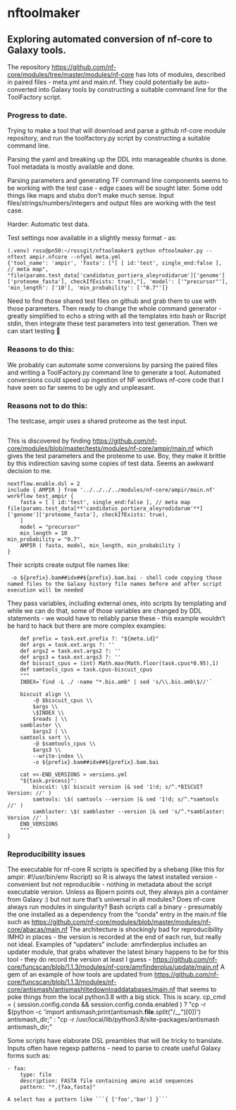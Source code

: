 # nftoolmaker

## Exploring automated conversion of nf-core to Galaxy tools.

The repository https://github.com/nf-core/modules/tree/master/modules/nf-core has lots of modules, described in paired files - meta.yml and main.nf. They could potentially be auto-converted into Galaxy tools by constructing a suitable command line for the ToolFactory script.

### Progress to date.

Trying to make a tool that will download and parse a github nf-core module repository, and run the toolfactory.py script by constructing a suitable command line.

Parsing the yaml and breaking up the DDL into manageable chunks is done. Tool metadata is mostly available and done.

Parsing parameters and generating TF command line components seems to be working with the test case - edge cases will be sought later. Some odd things like maps and stubs don’t make much sense. Input files/strings/numbers/integers and output files are working with the test case.

Harder: Automatic test data.

Test settings now available in a slightly messy format - as:
```
(.venv) ross@pn50:~/rossgit/nftoolmaker$ python nftoolmaker.py --nftext ampir.nfcore --nfyml meta.yml
{'tool_name': 'ampir', 'fasta': ["[ [ id:'test', single_end:false ], // meta map", "file(params.test_data['candidatus_portiera_aleyrodidarum']['genome']['proteome_fasta'], checkIfExists: true),"], 'model': ['"precursor"'], 'min_length': ['10'], 'min_probability': ['"0.7"']}
```
Need to find those shared test files on github and grab them to use with those parameters.
Then ready to change the whole command generator - greatly simplified to echo a string with all the templates into bash or Rscript stdin, then integrate these test parameters into test generation.
Then we can start testing 🙂

### Reasons to do this:

We probably can automate some conversions by parsing the paired files and writing a ToolFactory.py command line to generate a tool.
Automated conversions could speed up ingestion of NF workflows
nf-core code that I have seen so far seems to be ugly and unpleasant.


### Reasons not to do this:

The testcase, ampir uses a shared proteome as the test input.
```https://github.com/nf-core/test-datasets/tree/modules/data/genomics/prokaryotes/candidatus_portiera_aleyrodidarum/genome
```
This is discovered by finding https://github.com/nf-core/modules/blob/master/tests/modules/nf-core/ampir/main.nf which gives the test parameters and the proteome to use. Boy, they make it brittle by this indirection saving some copies of test data. Seems an awkward decision to me.

```#!/usr/bin/env nextflow
nextflow.enable.dsl = 2
include { AMPIR } from '../../../../modules/nf-core/ampir/main.nf'
workflow test_ampir {
    fasta = [ [ id:'test', single_end:false ], // meta map          file(params.test_data[**'candidatus_portiera_aleyrodidarum'**]['genome']['proteome_fasta'], checkIfExists: true),
    ]
    model = "precursor"
    min_length = 10
min_probability = "0.7"
    AMPIR ( fasta, model, min_length, min_probability )
}
```

Their scripts create output file names like:
```
 -o ${prefix}.bam##idx##${prefix}.bam.bai - shell code copying those named files to the Galaxy history file names before and after script execution will be needed
```
They pass variables, including external ones, into scripts by templating and while we can do that, some of those variables are changed by DDL statements - we would have to reliably parse these - this example wouldn’t be hard to hack but there are more complex examples:
``` script:
    def prefix = task.ext.prefix ?: "${meta.id}"
    def args = task.ext.args ?: ''
    def args2 = task.ext.args2 ?: ''
    def args3 = task.ext.args3 ?: ''
    def biscuit_cpus = (int) Math.max(Math.floor(task.cpus*0.95),1)
    def samtools_cpus = task.cpus-biscuit_cpus
    """
    INDEX=`find -L ./ -name "*.bis.amb" | sed 's/\\.bis.amb\$//'`

    biscuit align \\
        -@ $biscuit_cpus \\
        $args \\
        \$INDEX \\
        $reads | \\
    samblaster \\
        $args2 | \\
    samtools sort \\
        -@ $samtools_cpus \\
        $args3 \\
        --write-index \\
        -o ${prefix}.bam##idx##${prefix}.bam.bai

    cat <<-END_VERSIONS > versions.yml
    "${task.process}":
        biscuit: \$( biscuit version |& sed '1!d; s/^.*BISCUIT Version: //' )
        samtools: \$( samtools --version |& sed '1!d; s/^.*samtools //' )
        samblaster: \$( samblaster --version |& sed 's/^.*samblaster: Version //' )
    END_VERSIONS
    """
}
```
### Reproducibility issues

The executable for nf-core R scripts is specified by a shebang (like this for ampir: #!/usr/bin/env Rscript) so R is always the latest installed version - convenient but not reproducible - nothing in metadata about the script executable version. Unless as Bjoern points out, they always pin a container from Galaxy :) but not sure that’s universal in all modules? Does nf-core always run modules in singularity?
Bash scripts call a binary - presumably the one installed as a dependency from the “conda” entry in the main.nf file such as https://github.com/nf-core/modules/blob/master/modules/nf-core/abacas/main.nf
The architecture is shockingly bad for reproducibility IMHO in places - the version is recorded at the end of each run, but really not ideal. Examples of “updaters” include:
amrfinderplus includes an updater module, that grabs whatever the latest binary happens to be for this tool - they do record the version at least I guess - https://github.com/nf-core/funcscan/blob/1.1.3/modules/nf-core/amrfinderplus/update/main.nf
A gem of an example of how tools are updated from https://github.com/nf-core/funcscan/blob/1.1.3/modules/nf-core/antismash/antismashlitedownloaddatabases/main.nf that seems to poke things from the local python3.8 with a big stick. This is scary. cp_cmd = ( session.config.conda && session.config.conda.enabled ) ? "cp -r \$(python -c 'import antismash;print(antismash.__file__.split(\"/__\")[0])') antismash_dir;" : "cp -r /usr/local/lib/python3.8/site-packages/antismash antismash_dir;"

Some scripts have elaborate DSL preambles that will be tricky to translate.
Inputs often have regexp patterns - need to parse to create useful Galaxy forms such as:
```
- faa:
    type: file
    description: FASTA file containing amino acid sequences
    pattern: "*.{faa,fasta}"
```
    A select has a pattern like ```{ ['foo','bar'] }```
